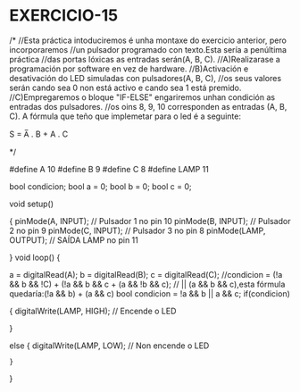 # EXERCICIO-15
/* 
//Esta práctica intoduciremos é unha montaxe do exercicio anterior, pero incorporaremos
//un pulsador programado con texto.Esta sería a penúltima práctica 
//das portas lóxicas as entradas serán(A, B, C).
//A)Realizarase a programación por software en vez de hardware.
//B)Activación e desativación do LED simuladas con pulsadores(A, B, C),
//os seus valores serán cando sea 0 non está activo e cando sea 1 está premido.
//C)Empregaremos o bloque "IF-ELSE" engariremos unhan condición as entradas dos pulsadores.
//os oins 8, 9, 10 corresponden as entradas (A, B, C).
A fórmula que teño que implemetar para o led é a seguinte:

S = A̅ . B + A . C

*/

#define A 10 
#define B 9
#define C 8
#define LAMP 11

bool condicion;
bool a = 0;
bool b = 0;
bool c = 0;

void setup()
    
{
  pinMode(A, INPUT);             // Pulsador 1 no pin 10
  pinMode(B, INPUT);             // Pulsador 2 no pin 9
  pinMode(C, INPUT);             // Pulsador 3 no pin 8
  pinMode(LAMP, OUTPUT);          // SAÍDA LAMP no pin 11
   
}
void loop()
{
  
  a = digitalRead(A); 
  b = digitalRead(B);
  c = digitalRead(C);
  //condicion = (!a && b && !C) + (!a && b && c + (a && !b && c); 
  // || (a && b && c),esta fórmula quedaría:(!a && b) + (a && c)
  bool condicion = !a && b || a && c;
  if(condicion)
 
  {
    digitalWrite(LAMP, HIGH);     // Encende o LED
  
  }
  
  else
  {
    digitalWrite(LAMP, LOW);      // Non encende o LED
      
    }
}
